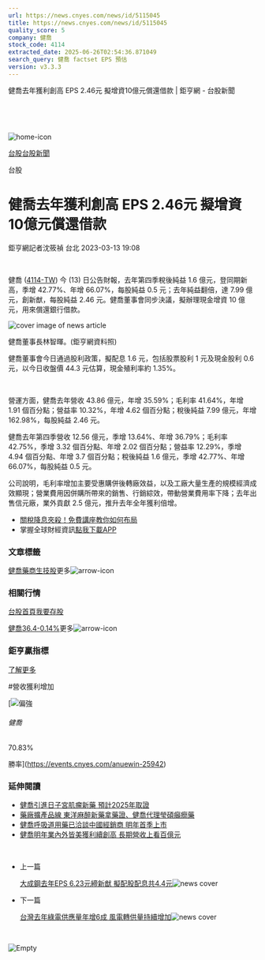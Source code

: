 ```yaml
---
url: https://news.cnyes.com/news/id/5115045
title: https://news.cnyes.com/news/id/5115045
quality_score: 5
company: 健喬
stock_code: 4114
extracted_date: 2025-06-26T02:54:36.871049
search_query: 健喬 factset EPS 預估
version: v3.3.3
---
```


健喬去年獲利創高 EPS 2.46元 擬增資10億元償還借款 | 鉅亨網 - 台股新聞

‌

‌

![home-icon](/assets/icons/breadCrumb/symbol-icon-home.svg)

[台股](/news/cat/tw_stock)[台股新聞](/news/cat/tw_stock_news)

台股

# 健喬去年獲利創高 EPS 2.46元 擬增資10億元償還借款

鉅亨網記者沈筱禎 台北 2023-03-13 19:08

‌

健喬 ([4114-TW](https://www.cnyes.com/twstock/4114)) 今 (13) 日公告財報，去年第四季稅後純益 1.6 億元，登同期新高，季增 42.77%、年增 66.07%，每股純益 0.5 元；去年純益翻倍，達 7.99 億元，創新猷，每股純益 2.46 元。健喬董事會同步決議，擬辦理現金增資 10 億元，用來償還銀行借款。

![cover image of news article](/_next/image?url=https%3A%2F%2Fcimg.cnyes.cool%2Fprod%2Fnews%2F5115045%2Fl%2F9fa676b54cbb9173db797b70d46e7200.jpg&w=3840&q=75)

健喬董事長林智暉。(鉅亨網資料照)

健喬董事會今日通過股利政策，擬配息 1.6 元，包括股票股利 1 元及現金股利 0.6 元，以今日收盤價 44.3 元估算，現金殖利率約 1.35%。

‌

營運方面，健喬去年營收 43.86 億元，年增 35.59%；毛利率 41.64%，年增 1.91 個百分點；營益率 10.32%，年增 4.62 個百分點；稅後純益 7.99 億元，年增 162.98%，每股純益 2.46 元。

健喬去年第四季營收 12.56 億元，季增 13.64%、年增 36.79%；毛利率 42.75%，季增 3.32 個百分點、年增 2.02 個百分點；營益率 12.29%，季增 4.94 個百分點、年增 3.7 個百分點；稅後純益 1.6 億元，季增 42.77%、年增 66.07%，每股純益 0.5 元。

公司說明，毛利率增加主要受惠購併後轉廠效益，以及工廠大量生產的規模經濟成效顯現；營業費用因併購所帶來的銷售、行銷綜效，帶動營業費用率下降；去年出售信元廠，業外貢獻 2.5 億元，推升去年全年獲利倍增。

* [關稅降息夾殺！免費講座教你如何布局](https://www.rsc.com.tw/Cnyes_RSC/SeminarBooking2025InvestmentOutlook.aspx?utm_source=anue&utm_medium=usstocks_end)
* 掌握全球財經資訊[點我下載APP](http://www.cnyes.com/app/?utm_source=mweb&utm_medium=HamMenuBanner&utm_campaign=fixed&utm_content=entr)

### 文章標籤

[健喬](https://news.cnyes.com/tag/健喬 "健喬")[藥商](https://news.cnyes.com/tag/藥商 "藥商")[生技股](https://news.cnyes.com/tag/生技股 "生技股")更多![arrow-icon](/assets/icons/arrows/arrow-down.svg)

### 相關行情

[台股首頁](https://www.cnyes.com/twstock)[我要存股](https://supr.link/8OHaU)

[健喬36.4-0.14%](https://www.cnyes.com/twstock/4114)更多![arrow-icon](/assets/icons/arrows/arrow-down.svg)

### 鉅亨贏指標

[了解更多](https://events.cnyes.com/anuewin-25942)

#營收獲利增加

[![偏強](/assets/icons/win-indicator/long.svg)

###### 健喬

70.83%

勝率](https://events.cnyes.com/anuewin-25942)

### 延伸閱讀

* [健喬引進日子宮肌瘤新藥 預計2025年取證](/news/id/4995425)
* [藥廠擴產品線 東洋麻醉新藥拿藥證、健喬代理瑩碩癲癇藥](/news/id/5010356)
* [健喬呼吸道用藥已洽談中國經銷商 明年首季上市](/news/id/5014273)
* [健喬明年業內外皆美獲利續創高 長期營收上看百億元](/news/id/5016784)

‌

* 上一篇

  [大成鋼去年EPS 6.23元締新猷 擬配股配息共4.4元](/news/id/5115057)![news cover](https://cimg.cnyes.cool/prod/news/5115057/m/b964572c264197df53039b46feaa1feb.jpg)
* 下一篇

  [台灣去年綠電供應量年增6成 風電轉供量持續增加](/news/id/5114930)![news cover](https://cimg.cnyes.cool/prod/news/5114930/m/b3290a943a5275cdbba1121e25df4727.jpg)

‌

![Empty](/assets/icons/skeleton/empty-image.svg)

‌